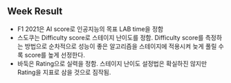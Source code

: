 Week Result 
---
- F1 2021은 AI score로 인공지능의 목표 LAB time을 정함
- 스도쿠는 Difficulty score로 스테이지 난이도를 정함. Difficulty score를 측정하는 방법으로 순차적으로 성능이 좋은 알고리즘을 스테이지에 적용시켜 늦게 풀릴 수록 score를 높게 선정한다.
- 바둑은 Rating으로 실력을 정함. 스테이지 난이도 설정법은 확실하진 않지만 Rating을 지표로 삼을 것으로 짐작됨.

